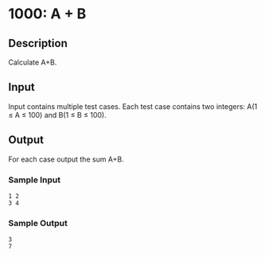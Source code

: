 # 1000: A + B
## Description
Calculate A+B.

## Input
Input contains multiple test cases.
Each test case contains two integers: A(1 ≤ A ≤ 100) and B(1 ≤ B ≤ 100).

## Output
For each case output the sum A+B.

### Sample Input
```
1 2
3 4
```
### Sample Output
```
3
7
```

